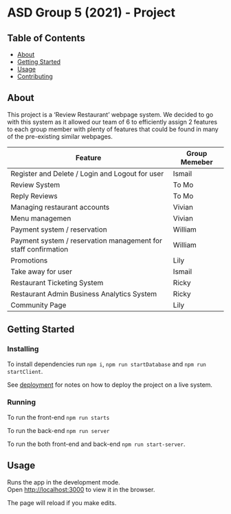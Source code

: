 # ASD Group 5 (2021) - Project <Something>

## Table of Contents

- [About](#about)
- [Getting Started](#getting_started)
- [Usage](#usage)
- [Contributing](./HUMANS.txt)

## About <a name = "about"></a>

This project is a ‘Review Restaurant’ webpage system. We decided to go with this system as it allowed our team of 6 to efficiently assign 2 features to each group member with plenty of features that could be found in many of the pre-existing similar webpages.
  
Feature | Group Memeber
------------ | -------------
Register and Delete / Login and Logout for user | Ismail
Review System | To Mo
Reply Reviews | To Mo
Managing restaurant accounts | Vivian
Menu managemen | Vivian
Payment system / reservation | William
Payment system / reservation management for staff confirmation | William
Promotions | Lily
Take away for user | Ismail
Restaurant Ticketing System | Ricky
Restaurant Admin Business Analytics System | Ricky
Community Page | Lily


## Getting Started <a name = "getting_started"></a>
  
### Installing

To install dependencies run `npm i`, `npm run startDatabase` and `npm run startClient`.

See [deployment](#deployment) for notes on how to deploy the project on a live system.


### Running

To run the front-end `npm run starts`

To run the back-end `npm run server`

To run the both front-end and back-end `npm run start-server`.
  


## Usage <a name = "usage"></a>

Runs the app in the development mode.<br>
Open [http://localhost:3000](http://localhost:3000) to view it in the browser.

The page will reload if you make edits.<br>
